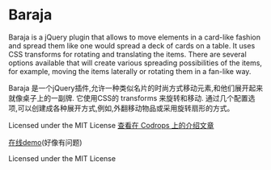 
Baraja
=========

Baraja is a jQuery plugin that allows to move elements in a card-like fashion and spread them like one would spread a deck of cards on a table. It uses CSS transforms for rotating and translating the items. There are several options available that will create various spreading possibilities of the items, for example, moving the items laterally or rotating them in a fan-like way.
  
Baraja 是一个jQuery插件,允许一种类似名片的时尚方式移动元素,和他们展开起来就像桌子上的一副牌. 它使用CSS的 transforms 来旋转和移动. 通过几个配置选项,可以创建成各种展开方式,例如,外翻移动物品或采用旋转扇形的方式。

Licensed under the MIT License
[查看在 Codrops 上的介绍文章](http://tympanus.net/codrops/?p=12050)
 
[在线demo](http://tympanus.net/Development/Baraja/)(好像有问题)

Licensed under the MIT License
